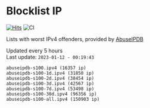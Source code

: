 # Blocklist IP

[![Hits](https://hits.seeyoufarm.com/api/count/incr/badge.svg?url=https%3A%2F%2Fgithub.com%2Fborestad%2Fblocklist-ip%2F&count_bg=%2379C83D&title_bg=%23555555&icon=&icon_color=%23E7E7E7&title=hits&edge_flat=false)](https://hits.seeyoufarm.com)  ![CI](https://img.shields.io/github/workflow/status/borestad/blocklist-ip/CI?style=flat-square)

Lists with worst IPv4 offenders, provided by [AbuseIPDB](https://www.abuseipdb.com/)

<!-- FOOTER-PLACEHOLDER -->
Updated every 5 hours<br>
Last update: `2023-01-12 - 00:19:43`
```
abuseipdb-s100.ipv4 (16357 ip)
abuseipdb-s100-1d.ipv4 (31850 ip)
abuseipdb-s100-2d.ipv4 (38454 ip)
abuseipdb-s100-3d.ipv4 (42567 ip)
abuseipdb-s100-7d.ipv4 (53498 ip)
abuseipdb-s100-30d.ipv4 (96356 ip)
abuseipdb-s100-all.ipv4 (150903 ip)
```
